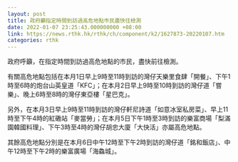 ```yaml
---
layout: post
title: 政府籲指定時間到訪過高危地點巿民盡快往檢測
date: 2022-01-07 23:25:43.000000000 +08:00
link: https://news.rthk.hk/rthk/ch/component/k2/1627873-20220107.htm
categories: rthk
---
```


政府呼籲，在指定時間到訪過高危地點的巿民，盡快前往檢測。

有關高危地點包括在本月1日早上9時至11時到訪的灣仔天樂里食肆「開餐」、下午1時至6時的炮台山英皇道「KFC」；在本月2日早上9時至10時到訪的灣仔道「嘗樂」、晚上6時至8時的灣仔東亞樓「星巴克」。

另外，在本月3日早上9時至11時到訪的灣仔軒尼詩道「如意冰室私房菜」、早上11時至下午4時的紅磡站「麥當勞」；在本月5日下午1時至3時到訪的樂富商場「梨滿園韓國料理」、下午3時至4時的灣仔胡忠大廈「大快活」亦屬高危地點。

其餘高危地點分別是在本月6日中午12時至下午2時到訪的灣仔道「銘和飯店」、中午12時至下午2時的樂富廣場「海鱻城」。
